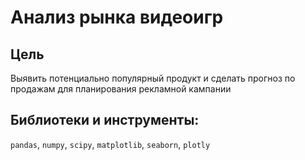 # Анализ рынка видеоигр
## Цель

Выявить потенциально популярный продукт и сделать прогноз по продажам для планирования рекламной кампании

## Библиотеки и инструменты:   
`pandas`, `numpy`, `scipy`, `matplotlib`, `seaborn`, `plotly`